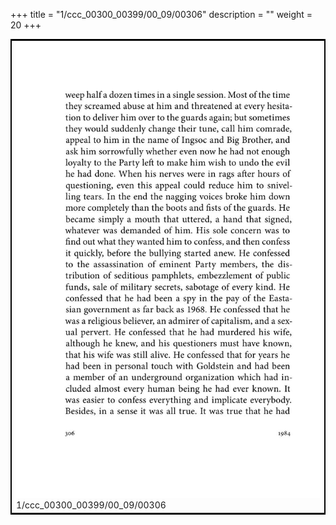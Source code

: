 +++
title = "1/ccc_00300_00399/00_09/00306"
description = ""
weight = 20
+++

<table style="border:2px solid black;max-width:800px;max-height:800px;" 
><tr><td>
<img class="center-fit-jpg"
src="/jpg_/out_jpg_1984__306.jpg">
1/ccc_00300_00399/00_09/00306
</img></td></tr></table>
